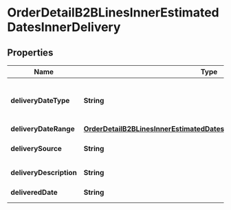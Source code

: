 

# OrderDetailB2BLinesInnerEstimatedDatesInnerDelivery


## Properties

| Name | Type | Description | Notes |
|------------ | ------------- | ------------- | -------------|
|**deliveryDateType** | **String** | Date type. Example Single or multiple dates. |  [optional] |
|**deliveryDateRange** | [**OrderDetailB2BLinesInnerEstimatedDatesInnerDeliveryDeliveryDateRange**](OrderDetailB2BLinesInnerEstimatedDatesInnerDeliveryDeliveryDateRange.md) |  |  [optional] |
|**deliverySource** | **String** | Source of the delivery. |  [optional] |
|**deliveryDescription** | **String** | Delivery description. |  [optional] |
|**deliveredDate** | **String** | Delivery date. |  [optional] |



